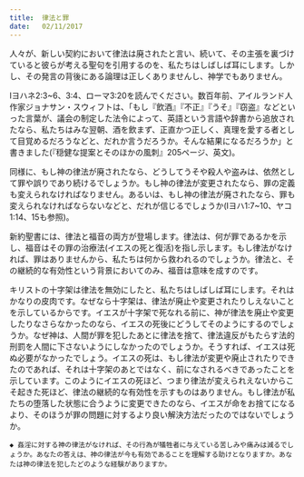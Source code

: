 ```yaml
---
title:  律法と罪
date:   02/11/2017
---
```


人々が、新しい契約において律法は廃されたと言い、続いて、その主張を裏づけていると彼らが考える聖句を引用するのを、私たちはしばしば耳にします。しかし、その発言の背後にある論理は正しくありませんし、神学でもありません。

Iヨハネ2:3~6、3:4、ローマ3:20を読んでください。数百年前、アイルランド人作家ジョナサン・スウィフトは、「もし『飲酒』『不正』『うそ』『窃盗』などといった言葉が、議会の制定した法令によって、英語という言語や辞書から追放されたなら、私たちはみな翌朝、酒を飲まず、正直かつ正しく、真理を愛する者として目覚めるだろうなどと、だれか言うだろうか。そんな結果になるだろうか」と書きました(『穏健な提案とそのほかの風刺』205ページ、英文)。

同様に、もし神の律法が廃されたなら、どうしてうそや殺人や盗みは、依然として罪や誤りであり続けるでしょうか。もし神の律法が変更されたなら、罪の定義も変えられなければなりません。あるいは、もし神の律法が廃されたなら、罪も変えられなければならないなどと、だれが信じるでしょうか(Iヨハ1:7~10、ヤコ1:14、15も参照)。

新約聖書には、律法と福音の両方が登場します。律法は、何が罪であるかを示し、福音はその罪の治療法(イエスの死と復活)を指し示します。もし律法がなければ、罪はありませんから、私たちは何から救われるのでしょうか。律法と、その継続的な有効性という背景においてのみ、福音は意味を成すのです。

キリストの十字架は律法を無効にしたと、私たちはしばしば耳にします。それはかなりの皮肉です。なぜなら十字架は、律法が廃止や変更されたりしえないことを示しているからです。イエスが十字架で死なれる前に、神が律法を廃止や変更したりなさらなかったのなら、イエスの死後にどうしてそのようにするのでしょうか。なぜ神は、人間が罪を犯したあとに律法を捨て、律法違反がもたらす法的刑罰を人間に下さないようにしなかったのでしょうか。そうすれば、イエスは死ぬ必要がなかったでしょう。イエスの死は、もし律法が変更や廃止されたりできたのであれば、それは十字架のあとではなく、前になされるべきであったことを示しています。このようにイエスの死ほど、つまり律法が変えられえないからこそ起きた死ほど、律法の継続的な有効性を示すものはありません。もし律法が私たちの堕落した状態に合うように変更できたのなら、イエスが命をお捨てになるより、そのほうが罪の問題に対するより良い解決方法だったのではないでしょうか。

`◆ 姦淫に対する神の律法がなければ、その行為が犠牲者に与えている苦しみや痛みは減るでしょうか。あなたの答えは、神の律法が今も有効であることを理解する助けとなりますか。あなたは神の律法を犯したどのような経験がありますか。`
